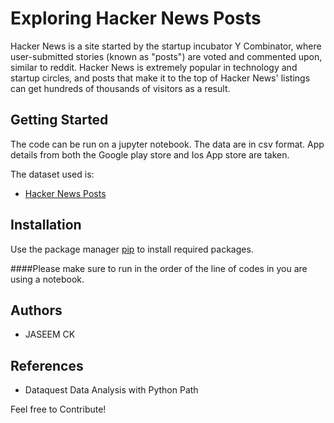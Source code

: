 # Exploring Hacker News Posts

Hacker News is a site started by the startup incubator Y Combinator, where user-submitted stories (known as "posts") are voted and commented upon, similar to reddit. Hacker News is extremely popular in technology and startup circles, and posts that make it to the top of Hacker News' listings can get hundreds of thousands of visitors as a result.

## Getting Started

The code can be run on a jupyter notebook. The data are in csv format. App details from both the Google play store and Ios App store are taken.

The dataset used is:
* [Hacker News Posts](https://www.kaggle.com/hacker-news/hacker-news-posts)
## Installation

Use the package manager [pip](https://pip.pypa.io/en/stable/) to install required packages.

####Please make sure to run in the order of the line of codes in you are using a notebook.

## Authors

* JASEEM CK

## References

* Dataquest Data Analysis with Python Path

Feel free to Contribute!
